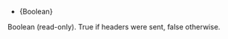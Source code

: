 <!-- YAML
added: v0.9.3
-->

* {Boolean}

Boolean (read-only). True if headers were sent, false otherwise.

